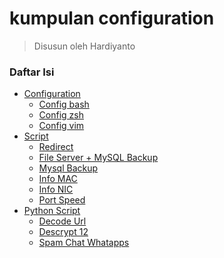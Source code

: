 # kumpulan configuration 
> Disusun oleh Hardiyanto

### Daftar Isi
* [Configuration]()
    * [Config bash](https://gitlab.com/dwiHard/LinuxAdministration/-/blob/master/LinuxConfigBackup/.bashrc)
    * [Config zsh](https://gitlab.com/dwiHard/LinuxAdministration/-/blob/master/LinuxConfigBackup/zshrc)
    * [Config vim](https://gitlab.com/dwiHard/LinuxAdministration/-/blob/master/vim/.vimrc)
* [Script]()
    * [Redirect](https://gitlab.com/dwiHard/LinuxAdministration/-/blob/master/LinuxConfigBackup/redirects.sh)
    * [File Server + MySQL Backup](https://gitlab.com/dwiHard/LinuxAdministration/-/blob/master/mysql/file+mysql-backup.bash)
    * [Mysql Backup](https://gitlab.com/dwiHard/LinuxAdministration/-/blob/master/mysql/mysql-backup.sh)
    * [Info MAC](https://gitlab.com/dwiHard/LinuxAdministration/-/blob/master/LinuxConfigBackup/mac-addresses.sh)
    * [Info NIC](https://gitlab.com/dwiHard/LinuxAdministration/-/blob/master/LinuxConfigBackup/nic-info.sh)
    * [Port Speed](https://gitlab.com/dwiHard/LinuxAdministration/-/blob/master/LinuxConfigBackup/port-speed.sh)
* [Python Script]()
    * [Decode Url](https://gitlab.com/dwiHard/LinuxAdministration/-/blob/master/LinuxConfigBackup/decodeUrl.py)
    * [Descrypt 12](https://gitlab.com/dwiHard/LinuxAdministration/-/blob/master/LinuxConfigBackup/decrypt12.py)
    * [Spam Chat Whatapps](https://gitlab.com/dwiHard/LinuxAdministration/-/blob/master/python/kumpulan%20script/spamChat.py)
